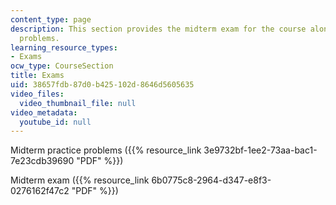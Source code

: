 ```yaml
---
content_type: page
description: This section provides the midterm exam for the course along with practice
  problems.
learning_resource_types:
- Exams
ocw_type: CourseSection
title: Exams
uid: 38657fdb-87d0-b425-102d-8646d5605635
video_files:
  video_thumbnail_file: null
video_metadata:
  youtube_id: null
---
```


Midterm practice problems ({{% resource_link 3e9732bf-1ee2-73aa-bac1-7e23cdb39690 "PDF" %}})

Midterm exam ({{% resource_link 6b0775c8-2964-d347-e8f3-0276162f47c2 "PDF" %}})